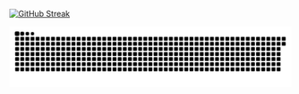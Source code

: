 [![GitHub Streak](https://streak-stats.demolab.com/?user=Mythizm)](https://git.io/streak-stats)

<img src="https://raw.githubusercontent.com/Mythizm/Mythizm/output/snake.svg" alt="Snake animation" />
